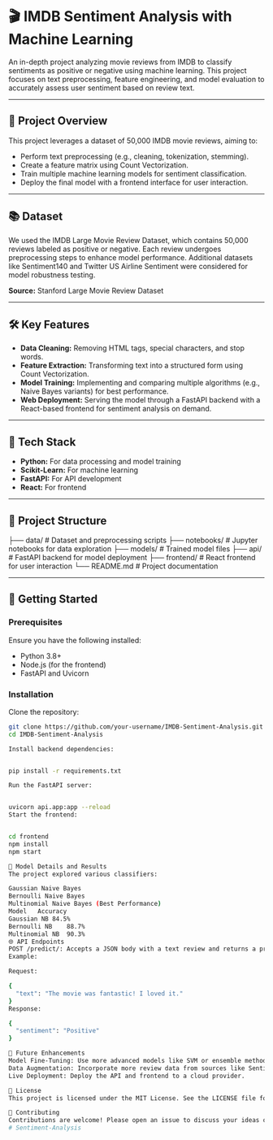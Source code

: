 # 🎬 IMDB Sentiment Analysis with Machine Learning

An in-depth project analyzing movie reviews from IMDB to classify sentiments as positive or negative using machine learning. This project focuses on text preprocessing, feature engineering, and model evaluation to accurately assess user sentiment based on review text.

---

## 📄 Project Overview

This project leverages a dataset of 50,000 IMDB movie reviews, aiming to:

- Perform text preprocessing (e.g., cleaning, tokenization, stemming).
- Create a feature matrix using Count Vectorization.
- Train multiple machine learning models for sentiment classification.
- Deploy the final model with a frontend interface for user interaction.

---

## 📚 Dataset

We used the IMDB Large Movie Review Dataset, which contains 50,000 reviews labeled as positive or negative. Each review undergoes preprocessing steps to enhance model performance. Additional datasets like Sentiment140 and Twitter US Airline Sentiment were considered for model robustness testing.

**Source:** Stanford Large Movie Review Dataset

---

## 🛠️ Key Features

- **Data Cleaning:** Removing HTML tags, special characters, and stop words.
- **Feature Extraction:** Transforming text into a structured form using Count Vectorization.
- **Model Training:** Implementing and comparing multiple algorithms (e.g., Naive Bayes variants) for best performance.
- **Web Deployment:** Serving the model through a FastAPI backend with a React-based frontend for sentiment analysis on demand.

---

## 🔧 Tech Stack

- **Python:** For data processing and model training
- **Scikit-Learn:** For machine learning
- **FastAPI:** For API development
- **React:** For frontend

---

## 🧩 Project Structure


├── data/ # Dataset and preprocessing scripts 
├── notebooks/ # Jupyter notebooks for data exploration 
├── models/ # Trained model files 
├── api/ # FastAPI backend for model deployment 
├── frontend/ # React frontend for user interaction 
└── README.md # Project documentation


---

## 🚀 Getting Started

### Prerequisites

Ensure you have the following installed:
- Python 3.8+
- Node.js (for the frontend)
- FastAPI and Uvicorn

### Installation

Clone the repository:

```bash
git clone https://github.com/your-username/IMDB-Sentiment-Analysis.git
cd IMDB-Sentiment-Analysis

Install backend dependencies:


pip install -r requirements.txt

Run the FastAPI server:


uvicorn api.app:app --reload
Start the frontend:


cd frontend
npm install
npm start

📝 Model Details and Results
The project explored various classifiers:

Gaussian Naive Bayes
Bernoulli Naive Bayes
Multinomial Naive Bayes (Best Performance)
Model	Accuracy
Gaussian NB	84.5%
Bernoulli NB	88.7%
Multinomial NB	90.3%
🌐 API Endpoints
POST /predict/: Accepts a JSON body with a text review and returns a prediction.
Example:

Request:

{
  "text": "The movie was fantastic! I loved it."
}
Response:

{
  "sentiment": "Positive"
}

🤖 Future Enhancements
Model Fine-Tuning: Use more advanced models like SVM or ensemble methods.
Data Augmentation: Incorporate more review data from sources like Sentiment140.
Live Deployment: Deploy the API and frontend to a cloud provider.

📜 License
This project is licensed under the MIT License. See the LICENSE file for details.

🤝 Contributing
Contributions are welcome! Please open an issue to discuss your ideas or submit a pull request.
# Sentiment-Analysis
